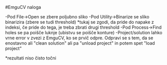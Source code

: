 #EmguCV naloga

-Pod File->Open se zbere poljubno sliko
-Pod Utility->Binarize se sliko binarizira (zbere se tudi threshold)
	*tukaj se zgodi, da pride do napake z indeksi, če pride do tega, je treba zbrati drugi threshold
-Pod Process->Find holes se pa poišče luknje (ubistvu se poišče konture)
-Project/solution lahko vrne error v zvezi z EmguCV, ko se prvič odpre. Odpravi se s tem, da se enostavno
 ali "clean solution" ali pa "unload project" in potem spet "load project"

*rezultati niso čisto točni